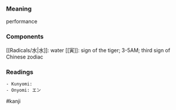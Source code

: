 ### Meaning

performance

### Components

[[Radicals/水|水]]: water [[寅]]: sign of the tiger; 3-5AM; third sign of Chinese zodiac

### Readings

```
- Kunyomi: 
- Onyomi: エン
```

#kanji